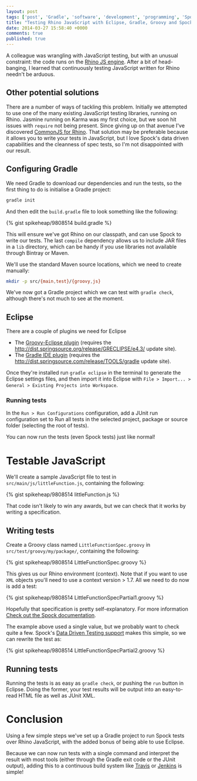 ```yaml
---
layout: post
tags: ['post', 'Gradle', 'software', 'development', 'programming', 'Spock', 'TDD', 'BDD', 'Groovy', 'Eclipse']
title: "Testing Rhino JavaScript with Eclipse, Gradle, Groovy and Spock"
date: 2014-03-27 15:58:40 +0000
comments: true
published: true
---
```


A colleague was wrangling with JavaScript testing, but with an unusual constraint: the code runs on the [Rhino JS engine](https://developer.mozilla.org/en-US/docs/Rhino). After a bit of head-banging, I learned that continuously testing JavaScript written for Rhino needn't be arduous. 

<!-- more -->

## Other potential solutions

There are a number of ways of tackling this problem. Initially we attempted to use one of the many existing JavaScript testing libraries, running on Rhino. Jasmine running on Karma was my first choice, but we soon hit issues with `require` not being present. Since giving up on that avenue I've discovered [CommonJS for Rhino](http://www.angrycoding.com/2011/09/mozilla-rhino-commonjs-module-support.html). That solution may be preferable because it allows you to write your tests in JavaScript, but I love Spock's data driven capabilities and the cleanness of spec tests, so I'm not disappointed with our result.

## Configuring Gradle

We need Gradle to download our dependencies and run the tests, so the first thing to do is initialise a Gradle project:

``` bash
gradle init
```

And then edit the `build.gradle` file to look something like the following:

{% gist spikeheap/9808514 build.gradle %}

This will ensure we've got Rhino on our classpath, and can use Spock to write our tests. The last `compile` dependency allows us to include JAR files in a `lib` directory, which can be handy if you use libraries not available through Bintray or Maven.

We'll use the standard Maven source locations, which we need to create manually:

``` bash
mkdir -p src/{main,test}/{groovy,js}
```

We've now got a Gradle project which we can test with `gradle check`, although there's not much to see at the moment.

## Eclipse

There are a couple of plugins we need for Eclipse 

* The [Groovy-Eclipse plugin](http://groovy.codehaus.org/Eclipse+Plugin) (requires the http://dist.springsource.org/release/GRECLIPSE/e4.3/ update site).
* The [Gradle IDE plugin](https://github.com/spring-projects/eclipse-integration-gradle/) (requires the http://dist.springsource.com/release/TOOLS/gradle update site).

Once they're installed run `gradle eclipse` in the terminal to generate the Eclipse settings files, and then import it into Eclipse with `File > Import... > General > Existing Projects into Workspace`.

### Running tests

In the `Run > Run Configurations` configuration, add a JUnit run configuration set to Run all tests in the selected project, package or source folder (selecting the root of tests).

You can now run the tests (even Spock tests) just like normal!

# Testable JavaScript

We'll create a sample JavaScript file to test in `src/main/js/littleFunction.js`, containing the following:

{% gist spikeheap/9808514 littleFunction.js %}

That code isn't likely to win any awards, but we can check that it works by writing a specification.

## Writing tests

Create a Groovy class named `LittleFunctionSpec.groovy` in `src/test/groovy/my/package/`, containing the following:

{% gist spikeheap/9808514 LittleFunctionSpec.groovy %}

This gives us our Rhino environment (context). Note that if you want to use `XML` objects you'll need to use a context version > 1.7. All we need to do now is add a test:

{% gist spikeheap/9808514 LittleFunctionSpecPartial1.groovy %}

Hopefully that specification is pretty self-explanatory. For more information [Check out the Spock documentation](http://spock-framework.readthedocs.org/en/latest/).

The example above used a single value, but we probably want to check quite a few. Spock's [Data Driven Testing support](http://spock-framework.readthedocs.org/en/latest/data_driven_testing.html) makes this simple, so we can rewrite the test as:

{% gist spikeheap/9808514 LittleFunctionSpecPartial2.groovy %}

## Running tests

Running the tests is as easy as `gradle check`, or pushing the `run` button in Eclipse. Doing the former, your test results will be output into an easy-to-read HTML file as well as JUnit XML.

# Conclusion

Using a few simple steps we've set up a Gradle project to run Spock tests over Rhino JavaScript, with the added bonus of being able to use Eclipse. 

Because we can now run tests with a single command and interpret the result with most tools (either through the Gradle exit code or the JUnit output), adding this to a continuous build system like [Travis](http://travis-ci.org) or [Jenkins](http://jenkins-ci.org/) is simple! 